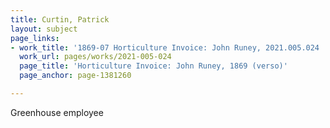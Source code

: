 ```yaml
---
title: Curtin, Patrick
layout: subject
page_links:
- work_title: '1869-07 Horticulture Invoice: John Runey, 2021.005.024 '
  work_url: pages/works/2021-005-024
  page_title: 'Horticulture Invoice: John Runey, 1869 (verso)'
  page_anchor: page-1381260

---
```

<p>Greenhouse employee </p>